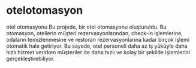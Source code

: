 # otelotomasyon
otel otomasyonu
Bu projede, bir otel otomasyonu oluşturuldu. Bu otomasyon, otellerin müşteri rezervasyonlarından, check-in işlemlerine, odaların temizlenmesine ve restoran rezervasyonlarına kadar birçok işlemi otomatik hale getiriyor. Bu sayede, otel personeli daha az iş yüküyle daha hızlı hizmet verirken müşteriler de daha hızlı ve kolay bir şekilde işlemlerini gerçekleştirebiliyor.

